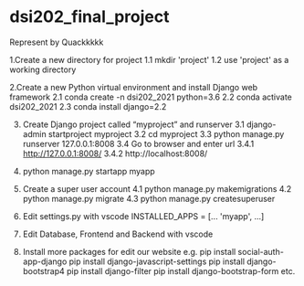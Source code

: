 # dsi202_final_project
Represent by Quackkkkk

1.Create a new directory for project
    1.1 mkdir 'project'
    1.2 use 'project' as a working directory

2.Create a new Python virtual environment and install Django web framework
    2.1 conda create -n dsi202_2021 python=3.6
    2.2 conda activate dsi202_2021
    2.3 conda install django=2.2

3. Create Django project called “myproject” and runserver
    3.1 django-admin startproject myproject
    3.2 cd myproject
    3.3 python manage.py runserver 127.0.0.1:8008
    3.4 Go to browser and enter url
        3.4.1 http://127.0.0.1:8008/
        3.4.2 http://localhost:8008/

4. python manage.py startapp myapp

5. Create a super user account
    4.1 python manage.py makemigrations
    4.2 python manage.py migrate
    4.3 python manage.py createsuperuser

6. Edit settings.py with vscode
    INSTALLED_APPS = 
    [...
    'myapp',
    ...]

7. Edit Database, Frontend and Backend with vscode

8. Install more packages for edit our website e.g.
    pip install social-auth-app-django
    pip install django-javascript-settings
    pip install django-bootstrap4
    pip install django-filter
    pip install django-bootstrap-form
    etc.
